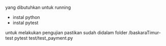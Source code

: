 yang dibutuhkan untuk running
- instal python
- instal pytest

untuk melakukan pengujian
pastikan sudah didalam folder /baskaraTimur-test
pytest test/test_payment.py
